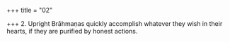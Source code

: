 +++
title = "02"

+++
2. Upright Brāhmaṇas quickly accomplish whatever they wish in their hearts, if they are purified by honest actions.
